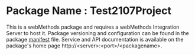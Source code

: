 # Package Name : Test2107Project
This is a webMethods package and requires a webMethods Integration Server to host it. Package versioning and configuration can be found in the package [manifest](./Test2107Project/manifest.v3) file. Service and API documentation is available on the package's home page http://&lt;server&gt;:&lt;port&gt;/&lt;packagename>.